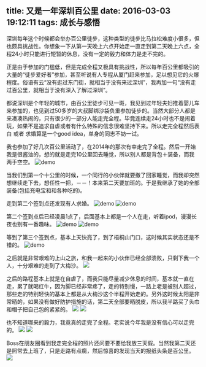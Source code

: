 title: 又是一年深圳百公里
date: 2016-03-03 19:12:11
tags: 成长与感悟
---

深圳每年这个时候都会举办百公里徒步<!--more-->，这种类型的徒步比马拉松难度小很多，但也颇具挑战性。你想象一下从第一天晚上六点开始走一直走到第二天晚上六点，全程24小时只能进行短暂的休息，没有一定的毅力和体力是走不完的。

正是由于参加的门槛低，但是完成全程又极具有挑战性，所以每年百公里都吸引的大量的“徒步爱好者”参加，甚至听说有人专程从厦门赶来参加，足以想见它的火爆程度。俗语有云“没有逛过东门街，就相当于没有来过深圳”，我再加一句“没有走过百公里，就相当于没有深入了解过深圳”。

都说深圳是个年轻的城市，由百公里徒步可见一斑，我见到过年轻夫妇推着婴儿车来参加的，也见到过50多岁的大叔脚绑沙袋负重参加徒步的。当然大部分人都是来凑凑热闹的，只有很少的一部分人能走完全程。毕竟连续走24小时也不是闹着玩，如果不是追求自虐或者有什么特殊的信念很难坚持下来。所以走完全程然后表白 或者 求婚算是一个good idea，单身的同志不妨一试。

我也参加了好几次百公里活动了，在2014年的那次有幸走完了全程。然后一开始我是很酱油的，想的就是走完10公里回去睡觉，所以别人都是背包＋装备，而我两手空空。
![demo](http://7xpbra.com1.z0.glb.clouddn.com/bgl1.jpg)

当我们到第一个十公里的时候，一个同行的小伙伴就要撤了回家睡觉，而我却突然想继续走下去，想任性一把，－－！本来第二天要加班的。于是我继承了她的全部装备(包括充电宝和和各种吃的)。

走到第二个签到点还发现有人求婚。
![demo](http://7xpbra.com1.z0.glb.clouddn.com/bgl2.jpg)
![demo](http://7xpbra.com1.z0.glb.clouddn.com/bgl5.jpg)

第二个签到点后已经凌晨1点了，后面基本上都是一个人在走，听着ipod，漫漫长夜也别有一番趣味。
![demo](http://7xpbra.com1.z0.glb.clouddn.com/bgl4.jpg)
![demo](http://7xpbra.com1.z0.glb.clouddn.com/bgl3.jpg)

等到了第三个签到点，基本上天快亮了，到了梧桐山门口，这时候其实状态还是不错的。
![demo](http://7xpbra.com1.z0.glb.clouddn.com/bgl6.jpg)

之后就是非常艰难的上山之旅，和我一起来的小伙伴已经全部溃败，只剩下我一个人，十分艰难的走到了大梅沙。
![](http://7xpbra.com1.z0.glb.clouddn.com/bgl7.jpg)

之后的路程基本上就是在自虐了，而我只能尽量减少休息的时间，基本就一直在走，累了就喝红牛，因为脚已经非常疼了，走的特别慢，一路上老是被别人超过，那些走的特别轻快的基本上都是从大梅沙这个半程开始走的。另外这时候太阳是非常晒的，如果没有做好防护措施的话，第二天全部要晒脱皮，所以我半路买了头巾和帽子把自己包的紧紧的。
![](http://7xpbra.com1.z0.glb.clouddn.com/bgl9.jpg)
![](http://7xpbra.com1.z0.glb.clouddn.com/bgl10.jpg)

也不知道哪来的毅力，我竟真的走完了全程。老实说今年我是没有信心可以走完的。
![](http://7xpbra.com1.z0.glb.clouddn.com/bgl12.jpg)
![](http://7xpbra.com1.z0.glb.clouddn.com/bgl11.jpg)

Boss在朋友圈看到我走完全程的照片还问要不要给我放三天假。当然我第二天还是照常去上班了，只是走路有点瘸，然后惊喜的发现当天的报纸头条是百公里。
![](http://7xpbra.com1.z0.glb.clouddn.com/bgl13.jpg)